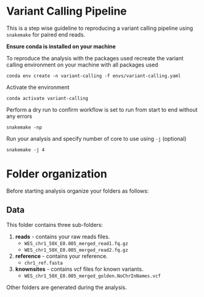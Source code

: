 # Variant Calling Pipeline

This is a step wise guideline to reproducing a variant calling pipeline using `snakemake` for paired end reads.

**Ensure conda is installed on your machine**

To reproduce the analysis with the packages used recreate the variant calling environment on your machine with all packages used
```
conda env create -n variant-calling -f envs/variant-calling.yaml
```
    
Activate the environment
```
conda activate variant-calling
```

Perform a dry run to confirm workflow is set to run from start to end without any errors 
```
snakemake -np
```
     
Run your analysis and specify number of core to use using `-j` (optional)
```
snakemake -j 4
```

# Folder organization
Before starting analysis organize your folders as follows:

## Data
This folder contains three sub-folders:
1. **reads** - contains your raw reads files.
     * `WES_chr1_50X_E0.005_merged_read1.fq.gz`
     * `WES_chr1_50X_E0.005_merged_read2.fq.gz`
2. **reference** - contains your reference.
     * `chr1_ref.fasta`
3. **knownsites** - contains vcf files for known variants.
     * `WES_chr1_50X_E0.005_merged_golden.NoChrInNames.vcf`

Other folders are generated during the analysis.

